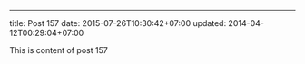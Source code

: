 ---
title: Post 157
date: 2015-07-26T10:30:42+07:00
updated: 2014-04-12T00:29:04+07:00

This is content of post 157